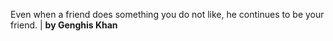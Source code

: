 Even when a friend does something you do not like, he continues to be your friend.  | **by Genghis Khan**
